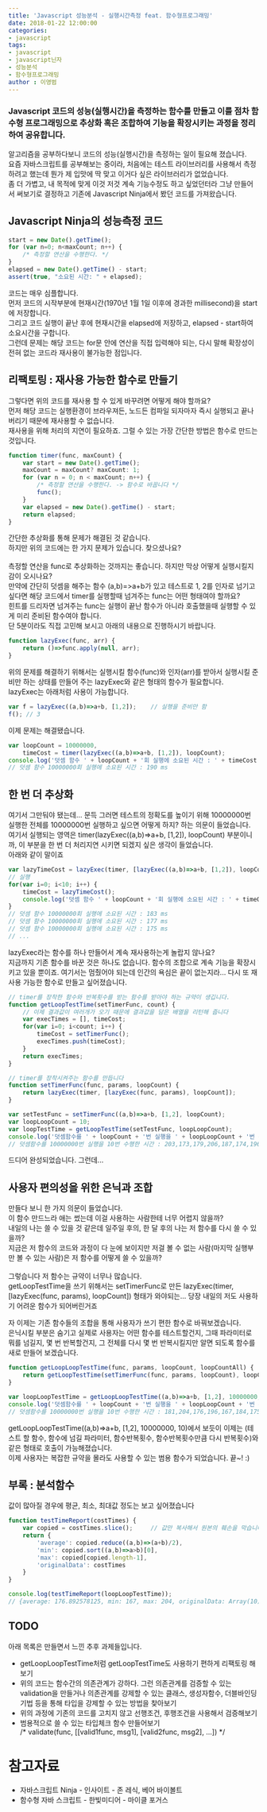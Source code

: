 ```yaml
---
title: 'Javascript 성능분석 - 실행시간측정 feat. 함수형프로그래밍'
date: 2018-01-22 12:00:00
categories:
- javascript
tags:
- javascript
- javascript닌자
- 성능분석
- 함수형프로그래밍
author : 이영범
---
```


### Javascript 코드의 성능(실행시간)을 측정하는 함수를 만들고 이를 점차 함수형 프로그래밍으로 추상화 혹은 조합하여 기능을 확장시키는 과정을 정리하여 공유합니다.<br>

알고리즘을 공부하다보니 코드의 성능(실행시간)을 측정하는 일이 필요해 졌습니다.<br>
요즘 자바스크립트를 공부해보는 중이라, 처음에는 테스트 라이브러리를 사용해서 측정하려고 했는데 뭔가 제 입맛에 딱 맞고 이거다 싶은 라이브러리가 없었습니다.<br>
좀 더 가볍고, 내 목적에 맞게 이것 저것 계속 기능수정도 하고 싶었던터라 그냥 만들어서 써보기로 결정하고 기존에 Javascript Ninja에서 봤던 코드를 가져왔습니다.

## Javascript Ninja의 성능측정 코드
```javascript
start = new Date().getTime();
for (var n=0; n<maxCount; n++) {
    /* 측정할 연산을 수행한다. */
}
elapsed = new Date().getTime() - start;
assert(true, "소요된 시간: " + elapsed);
```

코드는 매우 심플합니다.<br>
먼저 코드의 시작부분에 현재시간(1970년 1월 1일 이후에 경과한 millisecond)을 start에 저장합니다.<br> 
그리고 코드 실행이 끝난 후에 현재시간을 elapsed에 저장하고, elapsed - start하여 소요시간을 구합니다.<br>
그런데 문제는 해당 코드는 for문 안에 연산을 직접 입력해야 되는, 다시 말해 확장성이 전혀 없는 코드라 재사용이 불가능한 점입니다.

## 리팩토링 : 재사용 가능한 함수로 만들기

그렇다면 위의 코드를 재사용 할 수 있게 바꾸려면 어떻게 해야 할까요?<br>
먼저 해당 코드는 실행환경이 브라우져든, 노드든 컴파일 되자마자 즉시 실행되고 끝나버리기 때문에 재사용할 수 없습니다.<br>
재사용을 위해 처리의 지연이 필요하죠. 그럴 수 있는 가장 간단한 방법은 함수로 만드는 것입니다.

```javascript
function timer(func, maxCount) {
    var start = new Date().getTime();
    maxCount = maxCount? maxCount: 1;
    for (var n = 0; n < maxCount; n++) {
        /* 측정할 연산을 수행한다. -> 함수로 바꿉니다 */
        func();
    }
    var elapsed = new Date().getTime() - start;
    return elapsed;
}
```

간단한 추상화를 통해 문제가 해결된 것 같습니다.<br>
하지만 위의 코드에는 한 가지 문제가 있습니다. 찾으셨나요?<br>
<br>
측정할 연산을 func로 추상화하는 것까지는 좋습니다. 하지만 막상 어떻게 실행시킬지 감이 오시나요?<br>
만약에 간단히 덧셈을 해주는 함수 (a,b)=>a+b가 있고 테스트로 1, 2를 인자로 넘기고 싶다면 해당 코드에서 timer를 실행할때 넘겨주는 func는 어떤 형태여야 할까요?<br>
힌트를 드리자면 넘겨주는 func는 실행이 끝난 함수가 아니라 호출했을때 실행할 수 있게 미리 준비된 함수여야 합니다.<br>
단 5분이라도 직접 고민해 보시고 아래의 내용으로 진행하시기 바랍니다.

```javascript
function lazyExec(func, arr) {
    return ()=>func.apply(null, arr);
}
```

위의 문제를 해결하기 위해서는 실행시킬 함수(func)와 인자(arr)를 받아서 실행시킬 준비만 하는 상태를 만들어 주는 lazyExec와 같은 형태의 함수가 필요합니다.<br>
lazyExec는 아래처럼 사용이 가능합니다.
```javascript
var f = lazyExec((a,b)=>a+b, [1,2]);    // 실행을 준비만 함
f(); // 3
```

이제 문제는 해결됐습니다.

```javascript
var loopCount = 10000000,
    timeCost = timer(lazyExec((a,b)=>a+b, [1,2]), loopCount);
console.log('덧셈 함수 ' + loopCount + '회 실행에 소요된 시간 : ' + timeCost + ' ms');
// 덧셈 함수 10000000회 실행에 소요된 시간 : 190 ms
```

## 한 번 더 추상화

여기서 그만둬야 됐는데... 문득 그러면 테스트의 정확도를 높이기 위해 10000000번 실행한 전체를 10000000번 실행하고 싶으면 어떻게 하지? 하는 의문이 들었습니다.<br>
여기서 실행되는 영역은 timer(lazyExec((a,b)=>a+b, [1,2]), loopCount) 부분이니까, 이 부분을 한 번 더 처리지연 시키면 되겠지 싶은 생각이 들었습니다.<br>
아래와 같이 말이죠

```javascript
var lazyTimeCost = lazyExec(timer, [lazyExec((a,b)=>a+b, [1,2]), loopCount]);
// 실행
for(var i=0; i<10; i++) {
    timeCost = lazyTimeCost();
    console.log('덧셈 함수 ' + loopCount + '회 실행에 소요된 시간 : ' + timeCost + ' ms');
}
// 덧셈 함수 10000000회 실행에 소요된 시간 : 183 ms
// 덧셈 함수 10000000회 실행에 소요된 시간 : 177 ms
// 덧셈 함수 10000000회 실행에 소요된 시간 : 175 ms
// ...
```

lazyExec라는 함수를 하나 만들어서 계속 재사용하는게 놀랍지 않나요?<br>
지금까지 기존 함수를 바꾼 것은 하나도 없습니다. 함수의 조합으로 계속 기능을 확장시키고 있을 뿐이죠.
여기서는 멈췄어야 되는데 인간의 욕심은 끝이 없는지라... 다시 또 재사용 가능한 함수로 만들고 싶어졌습니다.

```javascript
// timer를 장착한 함수와 반복횟수를 받는 함수를 받아야 하는 규약이 생깁니다.
function getLoopTestTime(setTimerFunc, count) { 
    // 이제 결과값이 여러개가 오기 때문에 결과값을 담은 배열을 리턴해 줍니다
    var execTimes = [], timeCost;   
    for(var i=0; i<count; i++) {
        timeCost = setTimerFunc();  
        execTimes.push(timeCost);
    }
    return execTimes;
}

// timer를 장착시켜주는 함수를 만듭니다
function setTimerFunc(func, params, loopCount) {
    return lazyExec(timer, [lazyExec(func, params), loopCount]);
}

var setTestFunc = setTimerFunc((a,b)=>a+b, [1,2], loopCount);
var loopLoopCount = 10;
var loopTestTime = getLoopTestTime(setTestFunc, loopLoopCount);
console.log('덧셈함수를 ' + loopCount + '번 실행을 ' + loopLoopCount + '번 수행한 시간 : ' + loopTestTime);
// 덧셈함수를 10000000번 실행을 10번 수행한 시간 : 203,173,179,206,187,174,196,169,179,181
```

드디어 완성되었습니다. 그런데...

## 사용자 편의성을 위한 은닉과 조합

만들다 보니 한 가지 의문이 들었습니다.<br>
이 함수 만드느라 애는 썼는데 이걸 사용하는 사람한테 너무 어렵지 않을까?<br>
내일의 나는 쓸 수 있을 것 같은데 일주일 후의, 한 달 후의 나는 저 함수를 다시 쓸 수 있을까?<br>
지금은 저 함수의 코드와 과정이 다 눈에 보이지만 저걸 볼 수 없는 사람(마지막 실행부만 볼 수 있는 사람)은 저 함수를 어떻게 쓸 수 있을까?<br>
<br>
그렇습니다 저 함수는 규약이 너무나 많습니다.<br>
getLoopTestTime을 쓰기 위해서는 setTimerFunc로 만든 lazyExec(timer, [lazyExec(func, params), loopCount]) 형태가 와야되는...
당장 내일의 저도 사용하기 어려운 함수가 되어버린거죠<br>

자 이제는 기존 함수들의 조합을 통해 사용자가 쓰기 편한 함수로 바꿔보겠습니다.<br>
은닉시킬 부분은 숨기고 실제로 사용자는 어떤 함수를 테스트할건지, 그때 파라미터로 뭐를 넘길지, 몇 번 반복할건지, 그 전체를 다시 몇 번 반복시킬지만 알면 되도록 함수를 새로 만들어 보겠습니다.

```javascript
function getLoopLoopTestTime(func, params, loopCount, loopCountAll) {
    return getLoopTestTime(setTimerFunc(func, params, loopCount), loopCountAll);
}

var loopLoopTestTime = getLoopLoopTestTime((a,b)=>a+b, [1,2], 10000000, 10);
console.log('덧셈함수를 ' + loopCount + '번 실행을 ' + loopLoopCount + '번 수행한 시간 : ' + loopLoopTestTime);
// 덧셈함수를 10000000번 실행을 10번 수행한 시간 : 181,204,176,196,167,184,175,173,176,178
```

getLoopLoopTestTime((a,b)=>a+b, [1,2], 10000000, 10)에서 보듯이 이제는 (테스트 할 함수, 함수에 넘길 파라미터, 함수반복횟수, 함수반복횟수만큼 다시 반복횟수)와 같은 형태로 호출이 가능해졌습니다.<br>
이제 사용자는 복잡한 규약을 몰라도 사용할 수 있는 범용 함수가 되었습니다. 끝~! :)<br>


## 부록 : 분석함수

값이 많아질 경우에 평균, 최소, 최대값 정도는 보고 싶어졌습니다
```javascript
function testTimeReport(costTimes) {
    var copied = costTimes.slice();     // 값만 복사해서 원본의 훼손을 막습니다
    return {
        'average': copied.reduce((a,b)=>(a+b)/2),
        'min': copied.sort((a,b)=>a>b)[0],
        'max': copied[copied.length-1],
        'originalData': costTimes
    }
}

console.log(testTimeReport(loopLoopTestTime));
// {average: 176.892578125, min: 167, max: 204, originalData: Array(10)}
```

## TODO

아래 목록은 만들면서 느낀 추후 과제들입니다.<br>
- getLoopLoopTestTime처럼 getLoopTestTime도 사용하기 편하게 리팩토링 해보기<br>
- 위의 코드는 함수간의 의존관계가 강하다. 그런 의존관계를 검증할 수 있는 validation을 만들거나 의존관계를 강제할 수 있는 클래스, 생성자함수, 더블바인딩기법 등을 통해 타입을 강제할 수 있는 방법을 찾아보기<br>
- 위의 과정에 기존의 코드를 고치지 않고 선행조건, 후행조건을 사용해서 검증해보기<br>
- 범용적으로 쓸 수 있는 타입체크 함수 만들어보기<br>
/*
    validate(func, [[valid1func, msg1], [valid2func, msg2], ...])
 */


# 참고자료
- 자바스크립트 Ninja - 인사이트 - 존 레식, 베어 바이볼트
- 함수형 자바 스크립트 - 한빛미디어 - 마이클 포거스

